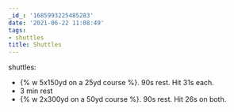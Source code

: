 ```yaml
---
_id_: '1685993225485283'
date: '2021-06-22 11:08:49'
tags:
- shuttles
title: Shuttles
---
```


shuttles:

- {% w 5x150yd on a 25yd course %}. 90s rest. Hit 31s each.
- 3 min rest
- {% w 2x300yd on a 50yd course %}. 90s rest. Hit 26s on both.
